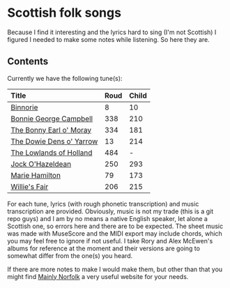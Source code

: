 # Scottish folk songs

Because I find it interesting and the lyrics hard to sing (I'm not Scottish) I figured I needed to make some notes while listening. So here they are.

## Contents

Currently we have the following tune(s):

| Title | Roud | Child |
| :--- | :--- | :--- |
| [Binnorie](./binnorie.md) | 8 | 10
| [Bonnie George Campbell](./bonnie-george-campbell.md) | 338 | 210
| [The Bonny Earl o' Moray](./the-bonny-earl-of-moray.md) | 334 | 181
| [The Dowie Dens o' Yarrow](./the-dowie-dens-of-yarrow.md) | 13 | 214
| [The Lowlands of Holland](./the-lowlands-of-holland.md) | 484 | -
| [Jock O'Hazeldean](./jock-o-hazeldean.md) | 250 | 293 |
| [Marie Hamilton](./marie-hamilton.md) | 79 | 173 |
| [Willie's Fair](./willies-fair.md) | 206 | 215 |

For each tune, lyrics (with rough phonetic transcription) and music transcription are provided. Obviously, music is not my trade (this is a git repo guys) and I am by no means a native English speaker, let alone a Scottish one, so errors here and there are to be expected. The sheet music was made with MuseScore and the MIDI export may include chords, which you may feel free to ignore if not useful. I take Rory and Alex McEwen's albums for reference at the moment and their versions are going to somewhat differ from the one(s) you heard.

If there are more notes to make I would make them, but other than that you might find [Mainly Norfolk](https://mainlynorfolk.info) a very useful website for your needs.
